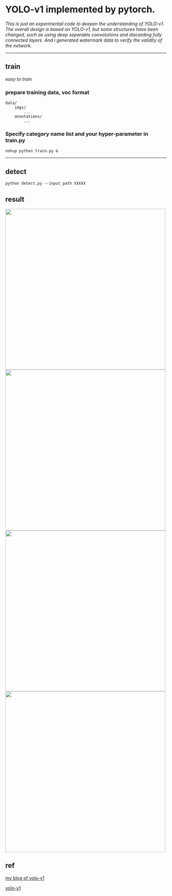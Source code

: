 # YOLO-v1 implemented by pytorch.
*This is just an experimental code to deepen the understanding of YOLO-v1. The overall design is based on YOLO-v1, but some structures have been changed, such as using deep separable convolutions and discarding fully connected layers. And i generated watermark data to verify the validity of the network.*

----
## train

*easy to train*

### prepare training data, voc format
    
    data/
        imgs/
            ...
        annotations/
            ...

### Specify category name list and your hyper-parameter in train.py

```shell script
nohup python train.py &
```

----
## detect

```shell script
python detect.py --input_path XXXXX
```

## result
<div><div align="left">
<img src="result/1.jpg" width="500" height="500">
<img src="result/2.jpg" width="500" height="500">
<img src="result/3.jpg" width="500" height="500">
<img src="result/4.jpg" width="500" height="500"></div>
</div>



## ref

[my blog of yolo-v1](http://note4lin.top/post/yolo/)

[yolo-v1](https://pjreddie.com/darknet/yolov1/)
